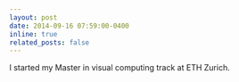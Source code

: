 ```yaml
---
layout: post
date: 2014-09-16 07:59:00-0400
inline: true
related_posts: false
---
```

I started my Master in visual computing track at ETH Zurich.